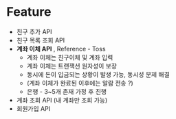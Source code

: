 # Feature
- 친구 추가 API
- 친구 목록 조회 API
- **계좌 이체 API** , Reference - Toss
    - 계좌 이체는 친구이체 및 계좌 입력
    - 계좌 이체는 트랜잭션 원자성이 보장
    - 동시에 돈이 입금되는 상황이 발생 가능, 동시성 문제 해결
    - (계좌 이체가 완료된 이후에는 알람 전송 ?)
    - 은행 - 3~5개 존재 가정 후 진행 
- 계좌 조회 API (내 계좌만 조회 가능)
- 회원가입 API
